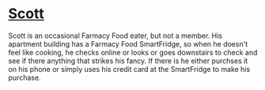 # [Scott](../../README.md)

Scott is an occasional Farmacy Food eater, but not a member. His apartment building has a Farmacy Food SmartFridge, so when he doesn't feel like cooking, he checks online or looks or goes downstairs to check and see if there anything that strikes his fancy. If there is he either purchses it on his phone or simply uses his credit card at the SmartFridge to make his purchase.
